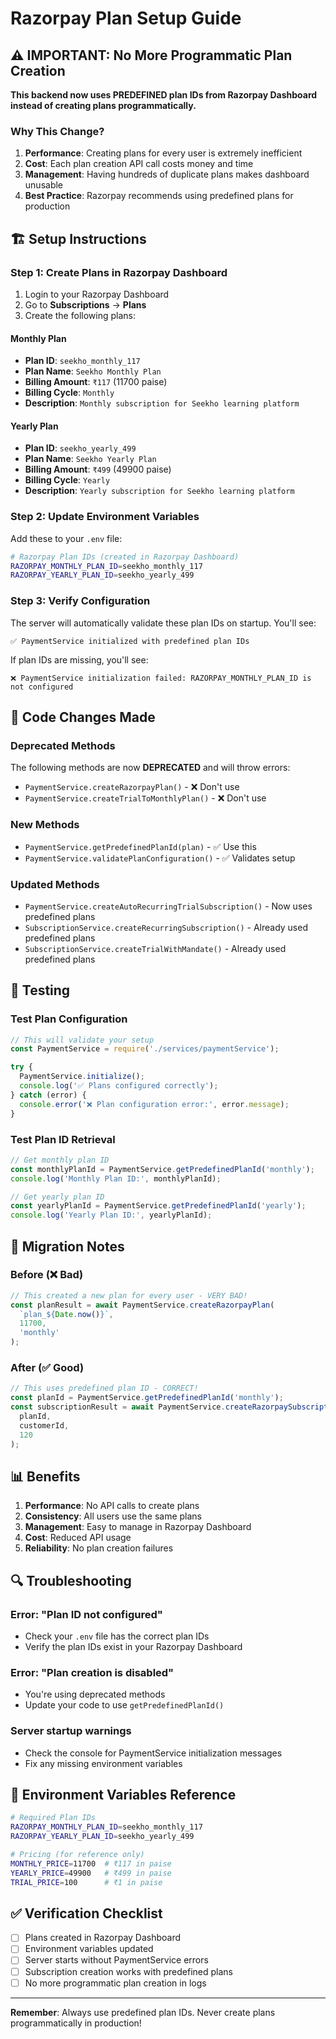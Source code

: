 # Razorpay Plan Setup Guide

## ⚠️ IMPORTANT: No More Programmatic Plan Creation

**This backend now uses PREDEFINED plan IDs from Razorpay Dashboard instead of creating plans programmatically.**

### Why This Change?

1. **Performance**: Creating plans for every user is extremely inefficient
2. **Cost**: Each plan creation API call costs money and time
3. **Management**: Having hundreds of duplicate plans makes dashboard unusable
4. **Best Practice**: Razorpay recommends using predefined plans for production

## 🏗️ Setup Instructions

### Step 1: Create Plans in Razorpay Dashboard

1. Login to your Razorpay Dashboard
2. Go to **Subscriptions** → **Plans**
3. Create the following plans:

#### Monthly Plan
- **Plan ID**: `seekho_monthly_117`
- **Plan Name**: `Seekho Monthly Plan`
- **Billing Amount**: `₹117` (11700 paise)
- **Billing Cycle**: `Monthly`
- **Description**: `Monthly subscription for Seekho learning platform`

#### Yearly Plan
- **Plan ID**: `seekho_yearly_499`
- **Plan Name**: `Seekho Yearly Plan`
- **Billing Amount**: `₹499` (49900 paise)
- **Billing Cycle**: `Yearly`
- **Description**: `Yearly subscription for Seekho learning platform`

### Step 2: Update Environment Variables

Add these to your `.env` file:

```bash
# Razorpay Plan IDs (created in Razorpay Dashboard)
RAZORPAY_MONTHLY_PLAN_ID=seekho_monthly_117
RAZORPAY_YEARLY_PLAN_ID=seekho_yearly_499
```

### Step 3: Verify Configuration

The server will automatically validate these plan IDs on startup. You'll see:

```
✅ PaymentService initialized with predefined plan IDs
```

If plan IDs are missing, you'll see:
```
❌ PaymentService initialization failed: RAZORPAY_MONTHLY_PLAN_ID is not configured
```

## 🔧 Code Changes Made

### Deprecated Methods

The following methods are now **DEPRECATED** and will throw errors:

- `PaymentService.createRazorpayPlan()` - ❌ Don't use
- `PaymentService.createTrialToMonthlyPlan()` - ❌ Don't use

### New Methods

- `PaymentService.getPredefinedPlanId(plan)` - ✅ Use this
- `PaymentService.validatePlanConfiguration()` - ✅ Validates setup

### Updated Methods

- `PaymentService.createAutoRecurringTrialSubscription()` - Now uses predefined plans
- `SubscriptionService.createRecurringSubscription()` - Already used predefined plans
- `SubscriptionService.createTrialWithMandate()` - Already used predefined plans

## 🧪 Testing

### Test Plan Configuration

```javascript
// This will validate your setup
const PaymentService = require('./services/paymentService');

try {
  PaymentService.initialize();
  console.log('✅ Plans configured correctly');
} catch (error) {
  console.error('❌ Plan configuration error:', error.message);
}
```

### Test Plan ID Retrieval

```javascript
// Get monthly plan ID
const monthlyPlanId = PaymentService.getPredefinedPlanId('monthly');
console.log('Monthly Plan ID:', monthlyPlanId);

// Get yearly plan ID
const yearlyPlanId = PaymentService.getPredefinedPlanId('yearly');
console.log('Yearly Plan ID:', yearlyPlanId);
```

## 🚨 Migration Notes

### Before (❌ Bad)
```javascript
// This created a new plan for every user - VERY BAD!
const planResult = await PaymentService.createRazorpayPlan(
  `plan_${Date.now()}`,
  11700,
  'monthly'
);
```

### After (✅ Good)
```javascript
// This uses predefined plan ID - CORRECT!
const planId = PaymentService.getPredefinedPlanId('monthly');
const subscriptionResult = await PaymentService.createRazorpaySubscription(
  planId,
  customerId,
  120
);
```

## 📊 Benefits

1. **Performance**: No API calls to create plans
2. **Consistency**: All users use the same plans
3. **Management**: Easy to manage in Razorpay Dashboard
4. **Cost**: Reduced API usage
5. **Reliability**: No plan creation failures

## 🔍 Troubleshooting

### Error: "Plan ID not configured"
- Check your `.env` file has the correct plan IDs
- Verify the plan IDs exist in your Razorpay Dashboard

### Error: "Plan creation is disabled"
- You're using deprecated methods
- Update your code to use `getPredefinedPlanId()`

### Server startup warnings
- Check the console for PaymentService initialization messages
- Fix any missing environment variables

## 📝 Environment Variables Reference

```bash
# Required Plan IDs
RAZORPAY_MONTHLY_PLAN_ID=seekho_monthly_117
RAZORPAY_YEARLY_PLAN_ID=seekho_yearly_499

# Pricing (for reference only)
MONTHLY_PRICE=11700  # ₹117 in paise
YEARLY_PRICE=49900   # ₹499 in paise
TRIAL_PRICE=100      # ₹1 in paise
```

## ✅ Verification Checklist

- [ ] Plans created in Razorpay Dashboard
- [ ] Environment variables updated
- [ ] Server starts without PaymentService errors
- [ ] Subscription creation works with predefined plans
- [ ] No more programmatic plan creation in logs

---

**Remember**: Always use predefined plan IDs. Never create plans programmatically in production!
